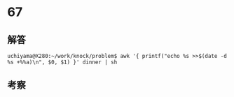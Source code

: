 # 67

## 解答

```
uchiyama@X280:~/work/knock/problem$ awk '{ printf("echo %s >>$(date -d %s +%%a)\n", $0, $1) }' dinner | sh
```

## 考察
